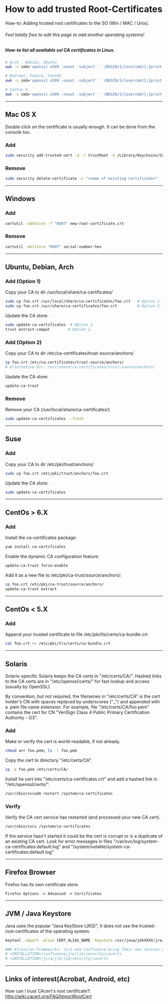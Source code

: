 # How to add trusted Root-Certificates

How-to: Adding trusted root certificates to the SO (Win / MAC / Unix).

###### Feel totally free to edit this page to add another operating systems!

##### How-to list all available ssl CA certificates in Linux.
```bash
# Arch , Debian, Ubuntu
awk -v cmd='openssl x509 -noout -subject' ' /BEGIN/{close(cmd)};{print | cmd}' < /etc/ssl/certs/ca-certificates.crt

# Red-Hat, Fedora, CentOS
awk -v cmd='openssl x509 -noout -subject' ' /BEGIN/{close(cmd)};{print | cmd}' < /etc/ssl/certs/ca-bundle.crt

# Centos 5
awk -v cmd='openssl x509 -noout -subject' ' /BEGIN/{close(cmd)};{print | cmd}' < /etc/pki/tls/certs/ca-bundle.crt
```
---

## Mac OS X

Double click on the certificate is usually enough. It can be done from the console too.

### Add
```bash
sudo security add-trusted-cert -d -r trustRoot -k /Library/Keychains/System.keychain ~/new-root-certificate.crt
```
### Remove
```bash
sudo security delete-certificate -c "<name of existing certificate>"
```

---

## Windows

### Add
```bash
certutil -addstore -f "ROOT" new-root-certificate.crt
```

### Remove
```bash
certutil -delstore "ROOT" serial-number-hex
```

---

## Ubuntu, Debian, Arch

### Add (Option 1)
Copy your CA to dir /usr/local/share/ca-certificates/
```bash
sudo cp foo.crt /usr/local/share/ca-certificates/foo.crt   # Option 1.
sudo cp foo.crt /usr/share/ca-certificates/foo.crt         # Option 2.
```
Update the CA store:
```bash
sudo update-ca-certificates  # Option 1.
trust extract-compat        # Option 2.
```
### Add (Option 2)
Copy your CA to dir /etc/ca-certificates/trust-source/anchors/
```bash
cp foo.crt /etc/ca-certificates/trust-source/anchors/
# Alternative Dir: /usr/share/ca-certificates/trust-source/anchors/
```
Update the CA store:
```bash
update-ca-trust
```

### Remove

Remove your CA (/usr/local/share/ca-certificates/)
```bash
sudo update-ca-certificates --fresh
```

---

## Suse 

### Add
Copy your CA to dir /etc/pki/trust/anchors/
```bash
sudo cp foo.crt /etc/pki/trust/anchors/foo.crt
```
Update the CA store:
```bash
sudo update-ca-certificates
```

---

## CentOs > 6.X

### Add
Install the ca-certificates package:
```bash
yum install ca-certificates
```
Enable the dynamic CA configuration feature:
```bash
update-ca-trust force-enable
```
Add it as a new file to /etc/pki/ca-trust/source/anchors/:
```bash
cp foo.crt /etc/pki/ca-trust/source/anchors/
update-ca-trust extract
```

---

## CentOs < 5.X

### Add
Append your trusted certificate to file /etc/pki/tls/certs/ca-bundle.crt
```bash
cat foo.crt >> /etc/pki/tls/certs/ca-bundle.crt
```

---

## Solaris

Solaris-specific Solaris keeps the CA certs in "/etc/certs/CA/".
Hashed links to the CA certs are in "/etc/openssl/certs/" for fast lookup and access (usually by OpenSSL). 

By convention, but not required, the filenames in "/etc/certs/CA" is the cert holder's CN with spaces replaced by underscores ("_") and appended with a .pem file name extension. For example, file "/etc/certs/CA/foo.pem" contains the cert for CN "VeriSign Class 4 Public Primary Certification Authority - G3".

### Add

Make or verify the cert is world-readable, if not already.
```bash
chmod a+r foo.pem; ls -l foo.pem
```

Copy the cert to directory "/etc/certs/CA".
```bash
cp -p foo.pem /etc/certs/CA/
```

Install he cert into "/etc/certs/ca-certificates.crt" and add a hashed link in "/etc/openssl/certs/".
```bash
/usr/sbin/svcadm restart /system/ca-certificates
```

### Verify

Verify the CA cert service has restarted (and processed your new CA cert).
```bash
/usr/sbin/svcs /system/ca-certificates
```
If the service hasn't started it could be the cert is corrupt or is a duplicate of an existing CA cert. Look for error messages in files "/var/svc/log/system-ca-certificates:default.log" and "/system/volatile/system-ca-certificates:default.log"

---

## Firefox Browser
Firefox has its own certificate store.
```
Firefox Options -> Advanced -> Certificates
```

---

## JVM / Java Keystore
Java uses the popular "Java KeyStore (JKS)", it does not use the trusted-root-certificates of the operating system.
```bash
keytool -import -alias CERT_ALIAS_NAME -keystore /usr/java/jdkXXXX/jre/lib/security/cacerts -file foo.crt

### Atlassian Frameworks: Jira and Confluence bring their own version of java.
# <INSTALLATION>/confluence/jre/lib/security/cacerts
# <INSTALLATION>/jira/jre/lib/security/cacerts
```
---

## Links of interest​ (Acrobat, Android, etc)
How can I trust CAcert's root certificate?: http://wiki.cacert.org/FAQ/ImportRootCert
